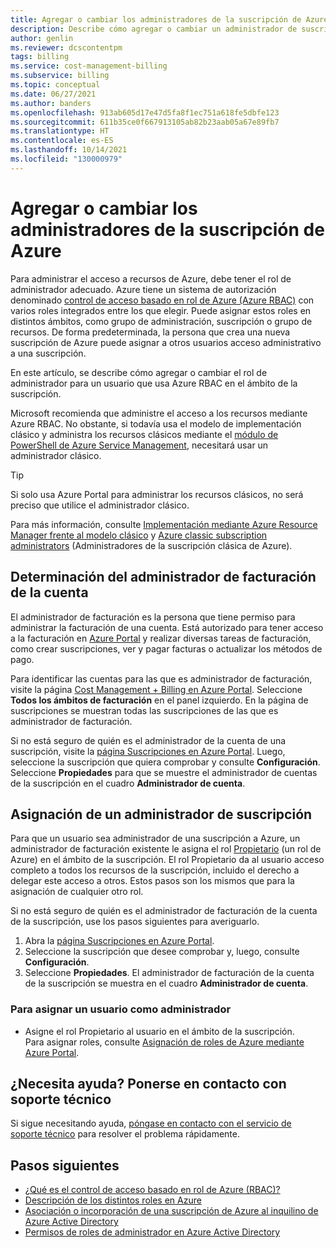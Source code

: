 ```yaml
---
title: Agregar o cambiar los administradores de la suscripción de Azure
description: Describe cómo agregar o cambiar un administrador de suscripción de Azure mediante el control de acceso basado en roles (Azure RBAC).
author: genlin
ms.reviewer: dcscontentpm
tags: billing
ms.service: cost-management-billing
ms.subservice: billing
ms.topic: conceptual
ms.date: 06/27/2021
ms.author: banders
ms.openlocfilehash: 913ab605d17e47d5fa8f1ec751a618fe5dbfe123
ms.sourcegitcommit: 611b35ce0f667913105ab82b23aab05a67e89fb7
ms.translationtype: HT
ms.contentlocale: es-ES
ms.lasthandoff: 10/14/2021
ms.locfileid: "130000979"
---
```

# <a name="add-or-change-azure-subscription-administrators"></a>Agregar o cambiar los administradores de la suscripción de Azure


Para administrar el acceso a recursos de Azure, debe tener el rol de administrador adecuado. Azure tiene un sistema de autorización denominado [control de acceso basado en rol de Azure (Azure RBAC)](../../role-based-access-control/overview.md) con varios roles integrados entre los que elegir. Puede asignar estos roles en distintos ámbitos, como grupo de administración, suscripción o grupo de recursos. De forma predeterminada, la persona que crea una nueva suscripción de Azure puede asignar a otros usuarios acceso administrativo a una suscripción.

En este artículo, se describe cómo agregar o cambiar el rol de administrador para un usuario que usa Azure RBAC en el ámbito de la suscripción.

Microsoft recomienda que administre el acceso a los recursos mediante Azure RBAC. No obstante, si todavía usa el modelo de implementación clásico y administra los recursos clásicos mediante el [módulo de PowerShell de Azure Service Management](/powershell/module/servicemanagement/azure.service), necesitará usar un administrador clásico.

> [!TIP]
> Si solo usa Azure Portal para administrar los recursos clásicos, no será preciso que utilice el administrador clásico.

Para más información, consulte [Implementación mediante Azure Resource Manager frente al modelo clásico](../../azure-resource-manager/management/deployment-models.md) y [Azure classic subscription administrators](../../role-based-access-control/classic-administrators.md) (Administradores de la suscripción clásica de Azure).

## <a name="determine-account-billing-administrator"></a>Determinación del administrador de facturación de la cuenta

<a name="whoisaa"></a>

El administrador de facturación es la persona que tiene permiso para administrar la facturación de una cuenta. Está autorizado para tener acceso a la facturación en [Azure Portal](https://portal.azure.com) y realizar diversas tareas de facturación, como crear suscripciones, ver y pagar facturas o actualizar los métodos de pago.

Para identificar las cuentas para las que es administrador de facturación, visite la página [Cost Management + Billing en Azure Portal](https://portal.azure.com/#blade/Microsoft_Azure_Billing/ModernBillingMenuBlade/Overview). Seleccione **Todos los ámbitos de facturación** en el panel izquierdo. En la página de suscripciones se muestran todas las suscripciones de las que es administrador de facturación.

Si no está seguro de quién es el administrador de la cuenta de una suscripción, visite la [página Suscripciones en Azure Portal](https://portal.azure.com/#blade/Microsoft_Azure_Billing/SubscriptionsBlade). Luego, seleccione la suscripción que quiera comprobar y consulte **Configuración**. Seleccione **Propiedades** para que se muestre el administrador de cuentas de la suscripción en el cuadro **Administrador de cuenta**.


## <a name="assign-a-subscription-administrator"></a>Asignación de un administrador de suscripción

<a name="add-an-admin-for-a-subscription"></a>

Para que un usuario sea administrador de una suscripción a Azure, un administrador de facturación existente le asigna el rol [Propietario](../../role-based-access-control/built-in-roles.md#owner) (un rol de Azure) en el ámbito de la suscripción. El rol Propietario da al usuario acceso completo a todos los recursos de la suscripción, incluido el derecho a delegar este acceso a otros. Estos pasos son los mismos que para la asignación de cualquier otro rol.

Si no está seguro de quién es el administrador de facturación de la cuenta de la suscripción, use los pasos siguientes para averiguarlo.

1. Abra la [página Suscripciones en Azure Portal](https://portal.azure.com/#blade/Microsoft_Azure_Billing/SubscriptionsBlade).
1. Seleccione la suscripción que desee comprobar y, luego, consulte **Configuración**.
1. Seleccione **Propiedades**. El administrador de facturación de la cuenta de la suscripción se muestra en el cuadro **Administrador de cuenta**.

### <a name="to-assign-a-user-as-an-administrator"></a>Para asignar un usuario como administrador

- Asigne el rol Propietario al usuario en el ámbito de la suscripción.  
     Para asignar roles, consulte [Asignación de roles de Azure mediante Azure Portal](../../role-based-access-control/role-assignments-portal.md).

## <a name="need-help-contact-support"></a>¿Necesita ayuda? Ponerse en contacto con soporte técnico

Si sigue necesitando ayuda, [póngase en contacto con el servicio de soporte técnico](https://portal.azure.com/?#blade/Microsoft_Azure_Support/HelpAndSupportBlade) para resolver el problema rápidamente.

## <a name="next-steps"></a>Pasos siguientes

* [¿Qué es el control de acceso basado en rol de Azure (RBAC)?](../../role-based-access-control/overview.md)
* [Descripción de los distintos roles en Azure](../../role-based-access-control/rbac-and-directory-admin-roles.md)
* [Asociación o incorporación de una suscripción de Azure al inquilino de Azure Active Directory](../../active-directory/fundamentals/active-directory-how-subscriptions-associated-directory.md)
* [Permisos de roles de administrador en Azure Active Directory](../../active-directory/roles/permissions-reference.md)